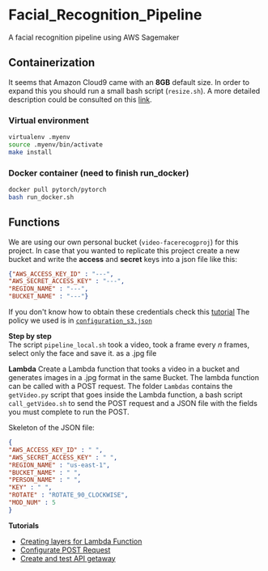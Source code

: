# Facial_Recognition_Pipeline
A facial recognition pipeline using AWS Sagemaker

## Containerization 

It seems that Amazon Cloud9 came with an **8GB** default size.
In order to expand this you should run a small bash script (`resize.sh`).
A more detailed description could be consulted on this [link](https://docs.aws.amazon.com/cloud9/latest/user-guide/move-environment.html).

### Virtual environment
```bash
virtualenv .myenv
source .myenv/bin/activate
make install
```

### Docker container (need to finish run_docker)

```bash
docker pull pytorch/pytorch
bash run_docker.sh
```

## Functions 

We are using our own personal bucket (`video-facerecogproj`) for this project. 
In case that you wanted to replicate this project create a new bucket and write the **access** and **secret** keys into a json file like this:
```json
{"AWS_ACCESS_KEY_ID" : "---",
"AWS_SECRET_ACCESS_KEY" : "---",
"REGION_NAME" : "---",
"BUCKET_NAME" : "---"}
```
If you don't know how to obtain these credentials check this [tutorial](https://preventdirectaccess.com/docs/amazon-s3-quick-start-guide/)
The policy we used is in [`configuration_s3.json`](https://raw.githubusercontent.com/joaquinmenendez/Facial_Recognition_Pipeline/master/multimedia/configuration_s3.json?token=AKLBVDXAUB7C5CAKASBDOEC6VD47Q)


**Step by step**<br>
The script `pipeline_local.sh` took a video, took a frame every *n* frames, select only the face and save it. as a .jpg file


**Lambda**
Create a Lambda function that tooks a video in a bucket and generates images in a .jpg format in the same Bucket.
The lambda function can be called with a POST request.
The folder `Lambdas` contains the `getVideo.py` script that goes inside the Lambda function,
a bash script `call_getVideo.sh` to send the POST request and a JSON file with the fields you must complete to run the POST.

Skeleton of the JSON file: 
```json
{
"AWS_ACCESS_KEY_ID" : " ",
"AWS_SECRET_ACCESS_KEY" : " ",
"REGION_NAME" : "us-east-1",
"BUCKET_NAME" : " ",
"PERSON_NAME" : " ",
"KEY" : " ",
"ROTATE" : "ROTATE_90_CLOCKWISE",
"MOD_NUM" : 5 
}
```

**Tutorials**
- [Creating layers for Lambda Function](https://medium.com/@avijitsarkar123/how-lambda-layer-reduced-my-deployment-package-size-b571ebff79f1)<br>
- [Configurate POST Request](https://docs.aws.amazon.com/apigateway/latest/developerguide/integrating-api-with-aws-services-lambda.html#api-as-lambda-proxy-expose-post-method-with-json-body-to-call-lambda-function)<br>
- [Create and test API getaway](https://docs.aws.amazon.com/apigateway/latest/developerguide/api-gateway-create-api-as-simple-proxy-for-lambda.html#api-gateway-create-api-as-simple-proxy-for-lambda-test) <br>
